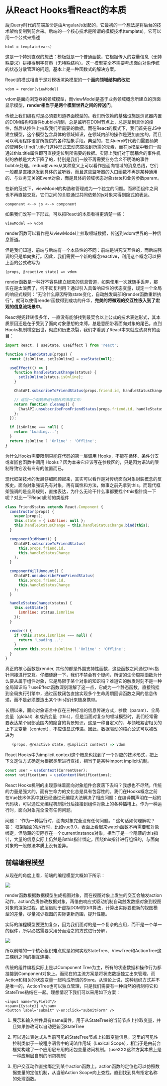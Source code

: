 # 从React Hooks看React的本质

后jQuery时代的前端革命是由AngularJs发起的，它最初的一个想法是将后台的技术架构复制到前台来。后端的一个核心技术是所谓的模板技术(template)。它可以用一个公式来描述

```
html = template(vars)
```

这是一个特别直观的想法：模板就是一个普通函数，它根据传入的变量信息（无特殊要求）拼接得到字符串（无特殊结构）。这一模型完全不需要考虑面向对象传统的状态分散管理的问题，基本上是一种函数式的解决方案。

React的模式相当于是对模板渲染模型的一个**面向领域结构的改进**

```
vdom = render(viewModel)
```

vdom是面向浏览器的领域模型，而viewModel是基于业务领域概念所建立的页面显示模型，**render相当于是两个模型世界之间的传送门**。

传统上我们编程时是必须要知道界面模型的。我们所依赖的基础设施是浏览器内置的DOM结构和事件bubble机制，总是监听在DOM节点上，总是拿到具体的控件，然后从控件上拉取我们所需要的数据。而在React的模式下，我们首先在JS中建立模型，这个模型包含具体的领域知识，在领域内部的操作是更加直接的，而且可以利用程序语言所提供的各种抽象手段。典型的，在jQuery时代我们需要频繁的使用$el.find(".title")这种形式去动态查找到所需的元素，而在js模型中我们一般通过this.title属性即可直接定位到所需要的数据。实际上我们对于弱耦合的事件机制的依赖是大大下降了的，特别是我们一般不再需要业务含义不明确的事件bubble处理。redux和vuex从某种意义上可以看作是面向领域的消息总线，它们一般都是直接派发到具体的监听器，而且这些监听器的入口函数不再是某种通用的、与业务无关的Event对象，而是具体的领域状态对象state和业务参数param。

在新的范式下，viewModel的构造和管理成为一个独立的问题。而界面组件之间也不再直接交互，它们之间的关联通过共同依赖的js对象来得到隐式的表达。

```
component <--> js <--> component
```

如果我们改写一下形式，可以把React的本质看得更清楚一些：

```
viewModel => vdom
```

render函数可以看作是从viewModel上拉取领域数据，传送到vdom世界的一种信息管道。

但是我们知道，前端与后端有一个本质性的不同：前端是讲究交互性的，而后端强调的只是单向执行。因此，我们需要一个新的概念reactive，利用这个概念可以把上面的公式改写为

```
(props, @reactive state) => vdom
```

render函数是一种好不容易建立起来的信息管道，如果使用一次就随手丢弃，那实在是太浪费了，何不反复利用？通过引入具备响应性的状态变量，规定一个全局的响应式规则：“无论什么原因导致state变化，自动触发局部的render函数重新执行”，就可以使得render函数得到成功的升华，**完美的将微观的交互性嵌入到了宏观的信息流场景中**。

React兜兜转转很多年，一直没有能够找到最契合以上公式的技术表达形式，其本质原因还是在于受到了面向对象思想的束缚，总是意图带着面向对象的尾巴。直到Hooks机制横空出世，彻底和历史决裂，我们才看到了React本来就应该具有的面目：

```javascript
import React, { useState, useEffect } from 'react';

function FriendStatus(props) {
  const [isOnline, setIsOnline] = useState(null);

  useEffect(() => {
    function handleStatusChange(status) {
      setIsOnline(status.isOnline);
    }

    ChatAPI.subscribeToFriendStatus(props.friend.id, handleStatusChange);

    // 返回一个函数来进行额外的清理工作:
    return function cleanup() {
      ChatAPI.unsubscribeFromFriendStatus(props.friend.id, handleStatusChange);
    };
  });

  if (isOnline === null) {
    return 'Loading...';
  }
  return isOnline ? 'Online' : 'Offline';
}
```

为什么Hooks需要限制只能在代码的第一层调用 Hooks，不能在循环、条件分支或者嵌套函数中调用 Hooks？因为本来它应该写在参数区的，只是因为语法的限制导致它没有专有的位置而已。

现代框架技术的发展仔细回顾起来，其实可以看作是对传统面向对象封装概念的反叛史。面向对象强调先有对象，再有属性和方法，做事之前先拿到this。而现代框架强调的是全局规则，直接表达，为什么无论干什么事都要找个this指针绕一下呢？对比一下React此前的类组件

```javascript
class FriendStatus extends React.Component {
  constructor(props) {
    super(props);
    this.state = { isOnline: null };
    this.handleStatusChange = this.handleStatusChange.bind(this);
  }

  componentDidMount() {
    ChatAPI.subscribeToFriendStatus(
      this.props.friend.id,
      this.handleStatusChange
    );
  }

  componentWillUnmount() {
    ChatAPI.unsubscribeFromFriendStatus(
      this.props.friend.id,
      this.handleStatusChange
    );
  }

  handleStatusChange(status) {
    this.setState({
      isOnline: status.isOnline
    });
  }

  render() {
    if (this.state.isOnline === null) {
      return 'Loading...';
    }
    return this.state.isOnline ? 'Online' : 'Offline';
  }
}
```

真正的核心函数是render, 其他的都是外围支持性函数，这些函数之间通过this指针间接进行交互。仔细琢磨一下，我们不禁会有个疑问，所谓的生命周期函数为什么要从属于组件对象，它是局限于某个对象的知识吗？难道它的触发时刻不是一种全局知识吗？useEffect函数深刻理解了这一点，它成为一个静态函数，直接钩挂到全局执行引擎中，通过函数闭包直接实现多个生命周期回调函数之间的信息传递，而不是必须要造出某个this指针来随身携带。

长期以来，面向对象语言中存在三种标准的信息传递方式，参数（param）、全局变量（global）和成员变量（this），但是当面对复杂的领域模型时，我们经常需要表达某个局部范围内的隐含的背景知识，这是一种自定义的、与领域紧密相关的上下文变量（context），不应该显式传递。因此，数据驱动的核心公式可以被改进为

```javascript
   (props, @reactive state, @implicit context) => vdom
```

React Hooks中为implicit context这个概念也找到了一个对应的技术形式，把上下文定位方式确定为根据类型进行查找，相当于是某种import implicit机制。

```javascript
const user = useContext(CurrentUser);
const notifications = useContext(Notifications);
```

React Hooks机制的出现意味着面向对象组件会衰落下去吗？我想也不尽然。传统的力量是强大的，而有生命力的文化总是具有包容性的。我们在Hooks概念之前在Vue技术体系中就已经通过元编程大法解决了相应问题：在编译期声明在一起的代码块，可以通过元编程机制拆分后挂接到组件对象上的各种插槽上。作为一种运行时，面向对象完全没有任何问题。

问题： “作为一种运行时，面向对象完全没有任何问题。“ 这句话如何理解呢？
答： 框架层面的运行时，比如vue3.0，表面上看起来watch函数不再需要和对象绑定，但隐藏的实际存在一个currentInstance对象，相当于是一个隐蔽的this指针，大量的信息实际上仍然是和this指针绑定，围绕this指针进行组织的，与面向对象的一般做法本质上没有差异。

## 前端编程模型

从现在的角度上看，前端的编程模型大概如下所示：

![](react/state-view-action.png)

render函数根据数据模型生成视图对象，而在视图对象上发生的交互会触发action动作，action负责修改数据对象，再借由响应式驱动机制自动触发数据对象到视图对象的渲染过程。底层借助于虚拟DOM的Diff算法，计算出实际要更新的视图模型的差量，尽量减少视图的实际更新范围，提升性能。

实际的编程模型要更加复杂，因为我们面对的是一个复杂的应用，而不是一个单一的组件，所以必然需要采用分而治之的方式进行分解，

![](react/state-view-action-tree.png)

所以前端的一个核心组织难点就是如何实现StateTree、ViewTree和ActionTree这三棵树之间的相互连接。

传统的组件编程实际上是以Component Tree为主，所有的状态数据和操作行为都挂接到Component对象上。而现在的主流方案是将状态数据独立出来管理，而Action和相关的状态变量一起构成所谓的Store。从理论上说，这种组织方式并不是唯一的，ActionTree也可以独立管理，只是我们需要有一种自然的机制将它和StateTree粘结在一起。理想情况下我们可以采用如下方案：

```
<input name="myField"/>
<span>{{state}} </span>
<button label="submit" v-on:click="submitForm" />
```

1. 展示和输入控件具有name属性，用于从StateTree的当前节点上拉取变量，并且如果修改可以自动更新回StateTree

2. 可以通过表达式从当前可见的StateTree节点上拉取变量信息。这里的可见性控制类似于一般程序语言中的词法作用域（Lexical Scope），相当于是由前台框架构建了一个应用层专用的闭包变量访问机制。（useXXX这种方案本质上是一种应用层自制的闭包机制）

3. 用户交互动作直接绑定到某个action函数上。action函数的定位也可以仿照数据变量的定位机制，从当前Action Scope向上查找，直到找到具有指定名称的处理函数。
